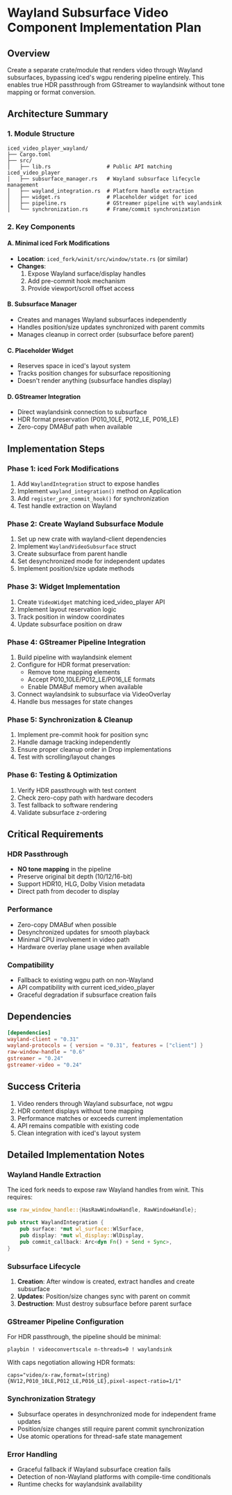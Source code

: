 # Wayland Subsurface Video Component Implementation Plan

## Overview
Create a separate crate/module that renders video through Wayland subsurfaces, bypassing iced's wgpu rendering pipeline entirely. This enables true HDR passthrough from GStreamer to waylandsink without tone mapping or format conversion.

## Architecture Summary

### 1. Module Structure
```
iced_video_player_wayland/
├── Cargo.toml
├── src/
│   ├── lib.rs                  # Public API matching iced_video_player
│   ├── subsurface_manager.rs   # Wayland subsurface lifecycle management
│   ├── wayland_integration.rs  # Platform handle extraction
│   ├── widget.rs               # Placeholder widget for iced
│   ├── pipeline.rs             # GStreamer pipeline with waylandsink
│   └── synchronization.rs      # Frame/commit synchronization
```

### 2. Key Components

#### A. Minimal iced Fork Modifications
- **Location**: `iced_fork/winit/src/window/state.rs` (or similar)
- **Changes**:
  1. Expose Wayland surface/display handles
  2. Add pre-commit hook mechanism
  3. Provide viewport/scroll offset access

#### B. Subsurface Manager
- Creates and manages Wayland subsurfaces independently
- Handles position/size updates synchronized with parent commits
- Manages cleanup in correct order (subsurface before parent)

#### C. Placeholder Widget
- Reserves space in iced's layout system
- Tracks position changes for subsurface repositioning
- Doesn't render anything (subsurface handles display)

#### D. GStreamer Integration
- Direct waylandsink connection to subsurface
- HDR format preservation (P010_10LE, P012_LE, P016_LE)
- Zero-copy DMABuf path when available

## Implementation Steps

### Phase 1: iced Fork Modifications
1. Add `WaylandIntegration` struct to expose handles
2. Implement `wayland_integration()` method on Application
3. Add `register_pre_commit_hook()` for synchronization
4. Test handle extraction on Wayland

### Phase 2: Create Wayland Subsurface Module
1. Set up new crate with wayland-client dependencies
2. Implement `WaylandVideoSubsurface` struct
3. Create subsurface from parent handle
4. Set desynchronized mode for independent updates
5. Implement position/size update methods

### Phase 3: Widget Implementation
1. Create `VideoWidget` matching iced_video_player API
2. Implement layout reservation logic
3. Track position in window coordinates
4. Update subsurface position on draw

### Phase 4: GStreamer Pipeline Integration
1. Build pipeline with waylandsink element
2. Configure for HDR format preservation:
   - Remove tone mapping elements
   - Accept P010_10LE/P012_LE/P016_LE formats
   - Enable DMABuf memory when available
3. Connect waylandsink to subsurface via VideoOverlay
4. Handle bus messages for state changes

### Phase 5: Synchronization & Cleanup
1. Implement pre-commit hook for position sync
2. Handle damage tracking independently
3. Ensure proper cleanup order in Drop implementations
4. Test with scrolling/layout changes

### Phase 6: Testing & Optimization
1. Verify HDR passthrough with test content
2. Check zero-copy path with hardware decoders
3. Test fallback to software rendering
4. Validate subsurface z-ordering

## Critical Requirements

### HDR Passthrough
- **NO tone mapping** in the pipeline
- Preserve original bit depth (10/12/16-bit)
- Support HDR10, HLG, Dolby Vision metadata
- Direct path from decoder to display

### Performance
- Zero-copy DMABuf when possible
- Desynchronized updates for smooth playback
- Minimal CPU involvement in video path
- Hardware overlay plane usage when available

### Compatibility
- Fallback to existing wgpu path on non-Wayland
- API compatibility with current iced_video_player
- Graceful degradation if subsurface creation fails

## Dependencies
```toml
[dependencies]
wayland-client = "0.31"
wayland-protocols = { version = "0.31", features = ["client"] }
raw-window-handle = "0.6"
gstreamer = "0.24"
gstreamer-video = "0.24"
```

## Success Criteria
1. Video renders through Wayland subsurface, not wgpu
2. HDR content displays without tone mapping
3. Performance matches or exceeds current implementation
4. API remains compatible with existing code
5. Clean integration with iced's layout system

## Detailed Implementation Notes

### Wayland Handle Extraction
The iced fork needs to expose raw Wayland handles from winit. This requires:
```rust
use raw_window_handle::{HasRawWindowHandle, RawWindowHandle};

pub struct WaylandIntegration {
    pub surface: *mut wl_surface::WlSurface,
    pub display: *mut wl_display::WlDisplay,
    pub commit_callback: Arc<dyn Fn() + Send + Sync>,
}
```

### Subsurface Lifecycle
1. **Creation**: After window is created, extract handles and create subsurface
2. **Updates**: Position/size changes sync with parent on commit
3. **Destruction**: Must destroy subsurface before parent surface

### GStreamer Pipeline Configuration
For HDR passthrough, the pipeline should be minimal:
```
playbin ! videoconvertscale n-threads=0 ! waylandsink
```

With caps negotiation allowing HDR formats:
```
caps="video/x-raw,format=(string){NV12,P010_10LE,P012_LE,P016_LE},pixel-aspect-ratio=1/1"
```

### Synchronization Strategy
- Subsurface operates in desynchronized mode for independent frame updates
- Position/size changes still require parent commit synchronization
- Use atomic operations for thread-safe state management

### Error Handling
- Graceful fallback if Wayland subsurface creation fails
- Detection of non-Wayland platforms with compile-time conditionals
- Runtime checks for waylandsink availability